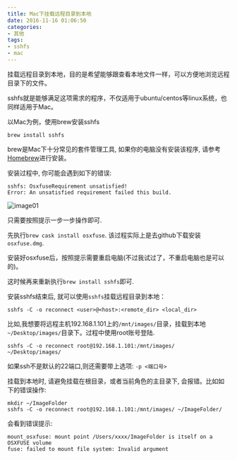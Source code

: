 ```yaml
---
title: Mac下挂载远程目录到本地
date: 2016-11-16 01:06:50
categories:
- 其他
tags:
- sshfs
- mac
---
```


挂载远程目录到本地，目的是希望能够跟查看本地文件一样，可以方便地浏览远程目录下的文件。

sshfs就是能够满足这项需求的程序，不仅适用于ubuntu/centos等linux系统，也同样适用于Mac。

以Mac为例，使用brew安装sshfs

    brew install sshfs

brew是Mac下十分常见的套件管理工具, 如果你的电脑没有安装该程序, 请参考[Homebrew](http://brew.sh/index_zh-cn.html)进行安装。

安装过程中, 你可能会遇到如下的错误:

    sshfs: OsxfuseRequirement unsatisfied!
    Error: An unsatisfied requirement failed this build.

![image01](http://static.extremevision.com.cn/membercms/sshfs/mac_sshfs_error01.png)

只需要按照提示一步一步操作即可.

先执行`brew cask install osxfuse`. 该过程实际上是去github下载安装`osxfuse.dmg`.

安装好osxfuse后，按照提示需要重启电脑(不过我试过了，不重启电脑也是可以的)。

这时候再来重新执行`brew install sshfs`即可.

安装sshfs结束后, 就可以使用`sshfs`挂载远程目录到本地：

    sshfs -C -o reconnect <user>@<host>:<remote_dir> <local_dir>

比如,我想要将远程主机192.168.1.101上的`/mnt/images/`目录，挂载到本地`~/Desktop/images/`目录下。过程中使用root账号登陆.

    sshfs -C -o reconnect root@192.168.1.101:/mnt/images/ ~/Desktop/images/

如果ssh不是默认的22端口,则还需要带上选项: `-p <端口号>`

挂载到本地时, 请避免挂载在根目录，或者当前角色的主目录下, 会报错。比如如下的错误操作:

    mkdir ~/ImageFolder
    sshfs -C -o reconnect root@192.168.1.101:/mnt/images/ ~/ImageFolder/

会看到错误提示:

    mount_osxfuse: mount point /Users/xxxx/ImageFolder is itself on a OSXFUSE volume
    fuse: failed to mount file system: Invalid argument
